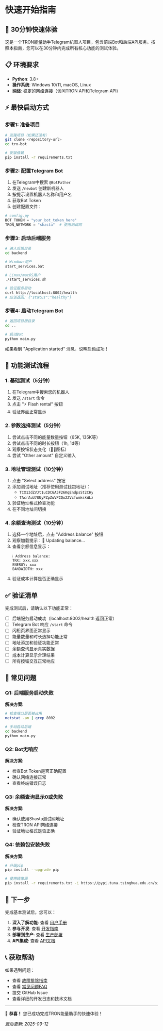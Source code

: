 # 快速开始指南

## 🚀 30分钟快速体验

这是一个TRON能量助手Telegram机器人项目，包含前端Bot和后端API服务。按照本指南，您可以在30分钟内完成所有核心功能的测试体验。

## 📋 环境要求

- **Python**: 3.8+
- **操作系统**: Windows 10/11, macOS, Linux
- **网络**: 稳定的网络连接（访问TRON API和Telegram API）

## ⚡ 最快启动方式

### 步骤1: 准备项目
```bash
# 克隆项目（如果还没有）
git clone <repository-url>
cd trx-bot

# 安装依赖
pip install -r requirements.txt
```

### 步骤2: 配置Telegram Bot
1. 在Telegram中搜索 `@BotFather`
2. 发送 `/newbot` 创建新机器人
3. 按提示设置机器人名称和用户名
4. 获取Bot Token
5. 创建配置文件：
```python
# config.py
BOT_TOKEN = "your_bot_token_here"
TRON_NETWORK = "shasta"  # 使用测试网
```

### 步骤3: 启动后端服务
```bash
# 进入后端目录
cd backend

# Windows用户
start_services.bat

# Linux/macOS用户
./start_services.sh

# 验证服务启动
curl http://localhost:8002/health
# 应该返回: {"status":"healthy"}
```

### 步骤4: 启动Telegram Bot
```bash
# 返回项目根目录
cd ..

# 启动Bot
python main.py
```

如果看到 "Application started" 消息，说明启动成功！

## 🎯 功能测试流程

### 1. 基础测试（5分钟）
1. 在Telegram中搜索您的机器人
2. 发送 `/start` 命令
3. 点击 "⚡ Flash rental" 按钮
4. 验证界面正常显示

### 2. 参数选择测试（5分钟）
1. 尝试点击不同的能量数量按钮（65K, 135K等）
2. 尝试点击不同的时长按钮（1h, 1d等）
3. 观察按钮状态变化（🔸🔹图标）
4. 尝试 "Other amount" 自定义输入

### 3. 地址管理测试（10分钟）
1. 点击 "Select address" 按钮
2. 添加测试地址（推荐使用测试钱包地址）：
   - `TCX13dZVJt1uCDCGA3F26KqEndpsSt2CHy`
   - `TAcrAuU78UyPZpZuVPCQo2ZVcfwmkskWLz`
3. 验证地址格式检查功能
4. 在不同地址间切换

### 4. 余额查询测试（10分钟）
1. 选择一个地址后，点击 "Address balance" 按钮
2. 观察加载提示：🔄 Updating balance…
3. 查看余额信息显示：
   ```
   ℹ️ Address balance:
   TRX: xxx.xxx
   ENERGY: xxx
   BANDWIDTH: xxx
   ```
4. 验证成本计算是否正确显示

## ✅ 验证清单

完成测试后，请确认以下功能正常：

- [ ] 后端服务启动成功（localhost:8002/health 返回正常）
- [ ] Telegram Bot 响应 `/start` 命令
- [ ] 闪租页界面正常显示
- [ ] 能量数量和时长选择功能正常
- [ ] 地址添加和验证功能正常
- [ ] 余额查询显示真实数据
- [ ] 成本计算显示合理结果
- [ ] 所有按钮交互正常响应

## 🔧 常见问题

### Q1: 后端服务启动失败
**解决方案**:
```bash
# 检查端口是否被占用
netstat -an | grep 8002

# 手动启动后端
cd backend
python main.py
```

### Q2: Bot无响应
**解决方案**:
- 检查Bot Token是否正确配置
- 确认网络连接正常
- 查看终端错误日志

### Q3: 余额查询显示0或失败
**解决方案**:
- 确认使用Shasta测试网地址
- 检查TRON API网络连接
- 验证地址格式是否正确

### Q4: 依赖包安装失败
**解决方案**:
```bash
# 升级pip
pip install --upgrade pip

# 使用镜像源
pip install -r requirements.txt -i https://pypi.tuna.tsinghua.edu.cn/simple/
```

## 🎯 下一步

完成基本测试后，您可以：

1. **深入了解功能**: 查看 [用户手册](user_guide.md)
2. **参与开发**: 查看 [开发指南](../developer/development.md)
3. **部署到生产**: 查看 [生产部署](../deployment/production.md)
4. **API集成**: 查看 [API文档](../api/endpoints.md)

## 📞 获取帮助

如果遇到问题：
- 查看 [故障排除指南](troubleshooting.md)
- 查看 [常见问题FAQ](faq.md)
- 提交 GitHub Issue
- 查看详细的开发日志和技术文档

---

🎉 **恭喜！** 您已成功完成TRON能量助手的快速体验！

*最后更新: 2025-09-12*